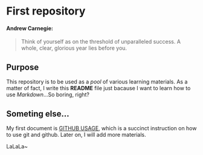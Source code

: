 # First repository
#### Andrew Carnegie:
> Think of yourself as on the threshold of unparalleled success. A whole, clear, glorious year lies before you.

## Purpose
This repository is to be used as a *pool* of various learning materials. As a matter of fact, I write this **README** file just bacause I want to learn how to use *Markdown*...So boring, right?

## Someting else...
My first document is [GITHUB USAGE](https://github.com/jwtty/firsttry/blob/master/git.md), which is a succinct instruction on how to use git and github.
Later on, I will add more materials.

LaLaLa~
